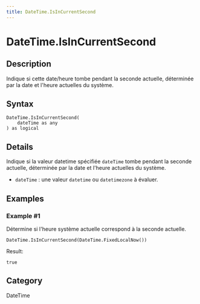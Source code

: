 ```yaml
---
title: DateTime.IsInCurrentSecond
---
```


# DateTime.IsInCurrentSecond


## Description

Indique si cette date/heure tombe pendant la seconde actuelle, déterminée par la date et l&#39;heure actuelles du système.


## Syntax

```powerquery
DateTime.IsInCurrentSecond(
    dateTime as any
) as logical
```


## Details

Indique si la valeur datetime spécifiée <code>dateTime</code> tombe pendant la seconde actuelle, déterminée par la date et l'heure actuelles du système.      <ul>      <li><code>dateTime</code> : une valeur <code>datetime</code> ou <code>datetimezone</code> à évaluer.</li>      </ul>


## Examples

### Example #1 
Détermine si l&#39;heure système actuelle correspond à la seconde actuelle.
```powerquery
DateTime.IsInCurrentSecond(DateTime.FixedLocalNow())
```

Result: 
```powerquery
true
```




## Category
DateTime
